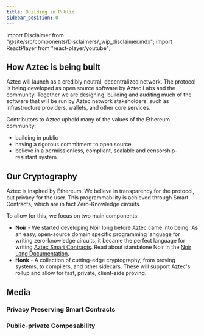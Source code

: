 ```yaml
---
title: Building in Public
sidebar_position: 0
---
```


import Disclaimer from "@site/src/components/Disclaimers/\_wip_disclaimer.mdx";
import ReactPlayer from "react-player/youtube";

## How Aztec is being built

Aztec will launch as a credibly neutral, decentralized network. The protocol is being developed as open source software by Aztec Labs and the community. Together we are designing, building and auditing much of the software that will be run by Aztec network stakeholders, such as infrastructure providers, wallets, and other core services.

Contributors to Aztec uphold many of the values of the Ethereum community:

- building in public
- having a rigorous commitment to open source
- believe in a permissionless, compliant, scalable and censorship-resistant system.

## Our Cryptography

Aztec is inspired by Ethereum. We believe in transparency for the protocol, but privacy for the user. This programmability is achieved through Smart Contracts, which are in fact Zero-Knowledge circuits.

To allow for this, we focus on two main components:

- **Noir** - We started developing Noir long before Aztec came into being. As an easy, open-source domain specific programming language for writing zero-knowledge circuits, it became the perfect language for writing [Aztec Smart Contracts](aztec/smart_contracts_overview.md). Read about standalone Noir in the [Noir Lang Documentation](https://noir-lang.org).
- **Honk** - A collection of cutting-edge cryptography, from proving systems, to compilers, and other sidecars. These will support Aztec's rollup and allow for fast, private, client-side proving.

## Media

### Privacy Preserving Smart Contracts

<ReactPlayer
    controls
    light
    width="100%"
    url="https://www.youtube.com/watch?v=09nDPDN1ORA"
  />

### Public-private Composability

<ReactPlayer
    controls
    light
    width="100%"
    url="https://www.youtube.com/watch?v=7Oc0tjdbi70&t=17723s"
  />

<Disclaimer />

